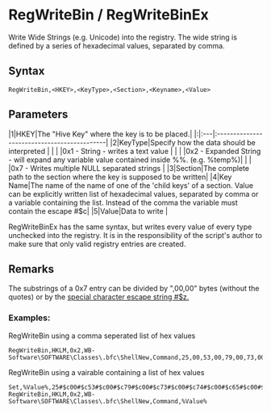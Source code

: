 # RegWriteBin / RegWriteBinEx #

Write Wide Strings (e.g. Unicode) into the registry. The wide string is defined by a series of hexadecimal values, separated by comma.

## Syntax ##
```
RegWriteBin,<HKEY>,<KeyType>,<Section>,<Keyname>,<Value> 
```

## Parameters ##
|1|HKEY|The "Hive Key" where the key is to be placed.|
|:|:---|:--------------------------------------------|
|2|KeyType|Specify how the data should be interpreted   |
| |    |0x1 - String - writes a text value           |
| |    |0x2 - Expanded String - will expand any variable value contained inside %%. (e.g. %temp%)|
| |    |0x7 - Writes multiple NULL separated strings |
|3|Section|The complete path to the section where the key is supposed to be written|
|4|Key Name|The name of the name of one of the 'child keys' of a section. Value can be explicitly written list of hexadecimal values, separated by comma or a variable containing the list. Instead of the comma the variable must contain the escape #$c|
|5|Value|Data to write                                |

RegWriteBinEx has the same syntax, but writes every value of every type unchecked into the registry.
It is in the responsibility of the script's author to make sure that only valid registry entries are created.

## Remarks ##
The substrings of a 0x7 entry can be divided by ",00,00" bytes (without the quotes) or by the [special character escape string #$z.](wbscriptsyntax.md)

### Examples: ###
RegWriteBin using a comma seperated list of hex values
```
RegWriteBin,HKLM,0x2,WB-Software\SOFTWARE\Classes\.bfc\ShellNew,Command,25,00,53,00,79,00,73,00,74,00,65,00,6d,00,52,00,6f,00,6f,00,00,00 
```

RegWriteBin using a vairable containing a list of hex values
```
Set,%Value%,25#$c00#$c53#$c00#$c79#$c00#$c73#$c00#$c74#$c00#$c65#$c00#$c6d#$c00#$c52#$c00#$c6f#$c00#$c6f#$c00#$c00#$c00
RegWriteBin,HKLM,0x2,WB-Software\SOFTWARE\Classes\.bfc\ShellNew,Command,%Value%
```